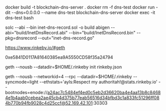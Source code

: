 
docker build -t blockchain-dns-server .
docker rm -f dns-test
docker run -dit --dns=0.0.0.0 --name dns-test blockchain-dns-server
docker exec -it dns-test bash


solc --abi --bin inet-dns-record.sol -o build
abigen --abi="build/InetDnsRecord.abi" --bin="build/InetDnsRecord.bin" --pkg=dnsrecord --out="inet-dns-record.go"



https://www.rinkeby.io/#geth

0xe5841D0117A81640385ea9A5550CD58f35a24794

geth --nousb --datadir=$HOME/.rinkeby init rinkeby.json


geth --nousb --networkid=4 --rpc --datadir=$HOME/.rinkeby --syncmode=light --ethstats='ayls:Respect my authoritah!@stats.rinkeby.io' --bootnodes=enode://a24ac7c5484ef4ed0c5eb2d36620ba4e4aa13b8c84684e1b4aab0cebea2ae45cb4d375b77eab56516d34bfbd3c1a833fc51296ff084b770b94fb9028c4d25ccf@52.169.42.101:30303

